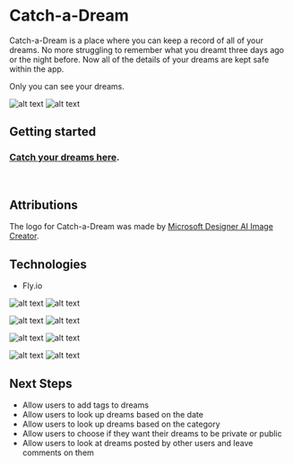# Catch-a-Dream
Catch-a-Dream is a place where you can keep a record of all of your dreams. No more struggling to remember what you dreamt three days ago or the night before. Now all of the details of your dreams are kept safe within the app. 

Only you can see your dreams.

![alt text](https://i.imgur.com/NAE5p8i.png "Screenshot of home view")
![alt text](https://i.imgur.com/HdsifJA.png "Screenshot of index view")

## Getting started
 ### [Catch your dreams here](https://catch-a-dream.fly.dev/).

&nbsp;    


## Attributions
The logo for Catch-a-Dream was made by [Microsoft Designer AI Image Creator](https://designer.microsoft.com/image-creator).   


## Technologies
+ Fly.io

![alt text](https://img.shields.io/badge/python-3670A0?style=for-the-badge&logo=python&logoColor=ffdd54 "Python icon")
![alt text](https://img.shields.io/badge/django-%23092E20.svg?style=for-the-badge&logo=django&logoColor=white "Django icon")

![alt text](https://img.shields.io/badge/CSS3-1572B6?style=for-the-badge&logo=css3&logoColor=white "CSS icon")
![alt text](https://img.shields.io/badge/HTML5-E34F26?style=for-the-badge&logo=html5&logoColor=white "HTML icon")

![alt text](https://img.shields.io/badge/docker-%230db7ed.svg?style=for-the-badge&logo=docker&logoColor=white "Docker icon")
![alt text](https://img.shields.io/badge/postgres-%23316192.svg?style=for-the-badge&logo=postgresql&logoColor=white "Postgres icon")

![alt text](https://img.shields.io/badge/GitHub-100000?style=for-the-badge&logo=github&logoColor=white "GitHub icon")
![alt text](https://img.shields.io/badge/Trello-0052CC?style=for-the-badge&logo=trello&logoColor=white "Trello icon")


## Next Steps
+ Allow users to add tags to dreams
+ Allow users to look up dreams based on the date
+ Allow users to look up dreams based on the category
+ Allow users to choose if they want their dreams to be private or public
+ Allow users to look at dreams posted by other users and leave comments on them
